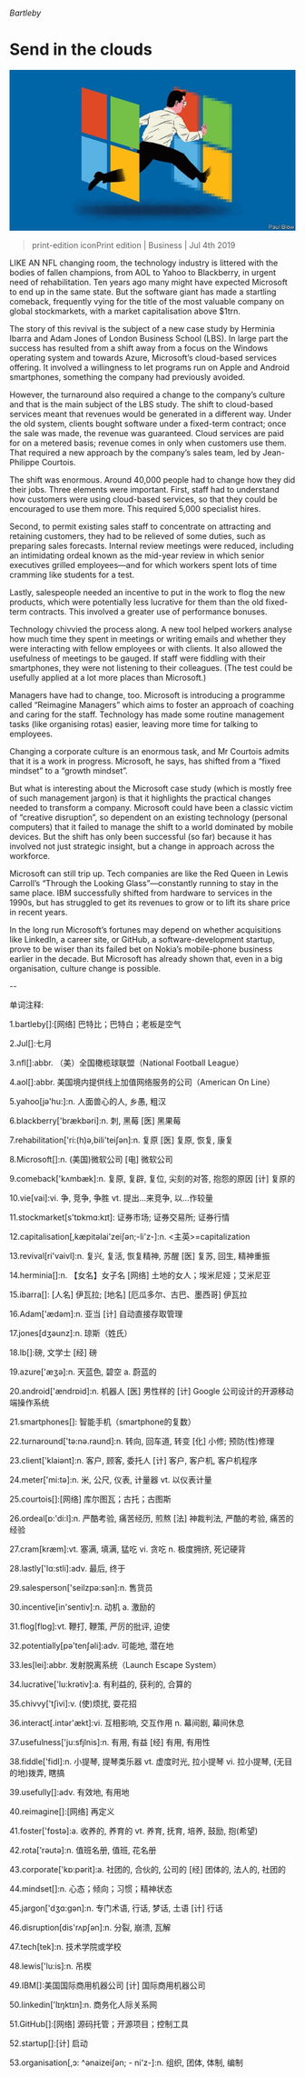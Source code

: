 ###### Bartleby

# Send in the clouds 

![image](images/20190706_wbd002.jpg) 

> print-edition iconPrint edition | Business | Jul 4th 2019 

LIKE AN NFL changing room, the technology industry is littered with the bodies of fallen champions, from AOL to Yahoo to Blackberry, in urgent need of rehabilitation. Ten years ago many might have expected Microsoft to end up in the same state. But the software giant has made a startling comeback, frequently vying for the title of the most valuable company on global stockmarkets, with a market capitalisation above $1trn. 

The story of this revival is the subject of a new case study by Herminia Ibarra and Adam Jones of London Business School (LBS). In large part the success has resulted from a shift away from a focus on the Windows operating system and towards Azure, Microsoft’s cloud-based services offering. It involved a willingness to let programs run on Apple and Android smartphones, something the company had previously avoided. 

However, the turnaround also required a change to the company’s culture and that is the main subject of the LBS study. The shift to cloud-based services meant that revenues would be generated in a different way. Under the old system, clients bought software under a fixed-term contract; once the sale was made, the revenue was guaranteed. Cloud services are paid for on a metered basis; revenue comes in only when customers use them. That required a new approach by the company’s sales team, led by Jean-Philippe Courtois. 

The shift was enormous. Around 40,000 people had to change how they did their jobs. Three elements were important. First, staff had to understand how customers were using cloud-based services, so that they could be encouraged to use them more. This required 5,000 specialist hires. 

Second, to permit existing sales staff to concentrate on attracting and retaining customers, they had to be relieved of some duties, such as preparing sales forecasts. Internal review meetings were reduced, including an intimidating ordeal known as the mid-year review in which senior executives grilled employees—and for which workers spent lots of time cramming like students for a test. 

Lastly, salespeople needed an incentive to put in the work to flog the new products, which were potentially less lucrative for them than the old fixed-term contracts. This involved a greater use of performance bonuses. 

Technology chivvied the process along. A new tool helped workers analyse how much time they spent in meetings or writing emails and whether they were interacting with fellow employees or with clients. It also allowed the usefulness of meetings to be gauged. If staff were fiddling with their smartphones, they were not listening to their colleagues. (The test could be usefully applied at a lot more places than Microsoft.) 

Managers have had to change, too. Microsoft is introducing a programme called “Reimagine Managers” which aims to foster an approach of coaching and caring for the staff. Technology has made some routine management tasks (like organising rotas) easier, leaving more time for talking to employees. 

Changing a corporate culture is an enormous task, and Mr Courtois admits that it is a work in progress. Microsoft, he says, has shifted from a “fixed mindset” to a “growth mindset”. 

But what is interesting about the Microsoft case study (which is mostly free of such management jargon) is that it highlights the practical changes needed to transform a company. Microsoft could have been a classic victim of “creative disruption”, so dependent on an existing technology (personal computers) that it failed to manage the shift to a world dominated by mobile devices. But the shift has only been successful (so far) because it has involved not just strategic insight, but a change in approach across the workforce. 

Microsoft can still trip up. Tech companies are like the Red Queen in Lewis Carroll’s “Through the Looking Glass”—constantly running to stay in the same place. IBM successfully shifted from hardware to services in the 1990s, but has struggled to get its revenues to grow or to lift its share price in recent years. 

In the long run Microsoft’s fortunes may depend on whether acquisitions like LinkedIn, a career site, or GitHub, a software-development startup, prove to be wiser than its failed bet on Nokia’s mobile-phone business earlier in the decade. But Microsoft has already shown that, even in a big organisation, culture change is possible. 

-- 

 单词注释:

1.bartleby[]:[网络] 巴特比；巴特白；老板是空气 

2.Jul[]:七月 

3.nfl[]:abbr. （美）全国橄榄球联盟（National Football League） 

4.aol[]:abbr. 美国境内提供线上加值网络服务的公司（American On Line） 

5.yahoo[jә'hu:]:n. 人面兽心的人, 乡愚, 粗汉 

6.blackberry['brækbәri]:n. 刺, 黑莓 [医] 黑果莓 

7.rehabilitation['ri:(h)ә,bili'teiʃәn]:n. 复原 [医] 复原, 恢复, 康复 

8.Microsoft[]:n. (美国)微软公司 [电] 微软公司 

9.comeback['kʌmbæk]:n. 复原, 复辟, 复位, 尖刻的对答, 抱怨的原因 [计] 复原的 

10.vie[vai]:vi. 争, 竞争, 争胜 vt. 提出...来竞争, 以...作较量 

11.stockmarket[s'tɒkmɑ:kɪt]: 证券市场; 证券交易所; 证券行情 

12.capitalisation[,kæpitәlai'zeiʃən;-li'z-]:n. <主英>=capitalization 

13.revival[ri'vaivl]:n. 复兴, 复活, 恢复精神, 苏醒 [医] 复苏, 回生, 精神重振 

14.herminia[]:n. 【女名】女子名 [网络] 土地的女人；埃米尼娅；艾米尼亚 

15.ibarra[]: [人名] 伊瓦拉; [地名] [厄瓜多尔、古巴、墨西哥] 伊瓦拉 

16.Adam['ædәm]:n. 亚当 [计] 自动直接存取管理 

17.jones[dʒәunz]:n. 琼斯（姓氏） 

18.lb[]:磅, 文学士 [经] 磅 

19.azure['æʒә]:n. 天蓝色, 碧空 a. 蔚蓝的 

20.android['ændrɒid]:n. 机器人 [医] 男性样的 [计] Google 公司设计的开源移动端操作系统 

21.smartphones[]: 智能手机（smartphone的复数） 

22.turnaround['tә:nә.raund]:n. 转向, 回车道, 转变 [化] 小修; 预防(性)修理 

23.client['klaiәnt]:n. 客户, 顾客, 委托人 [计] 客户, 客户机, 客户机程序 

24.meter['mi:tә]:n. 米, 公尺, 仪表, 计量器 vt. 以仪表计量 

25.courtois[]:[网络] 库尔图瓦；古托；古图斯 

26.ordeal[ɒ:'di:l]:n. 严酷考验, 痛苦经历, 煎熬 [法] 神裁判法, 严酷的考验, 痛苦的经验 

27.cram[kræm]:vt. 塞满, 填满, 猛吃 vi. 贪吃 n. 极度拥挤, 死记硬背 

28.lastly['lɑ:stli]:adv. 最后, 终于 

29.salesperson['seilzpә:sәn]:n. 售货员 

30.incentive[in'sentiv]:n. 动机 a. 激励的 

31.flog[flɒg]:vt. 鞭打, 鞭策, 严厉的批评, 迫使 

32.potentially[pә'tenʃәli]:adv. 可能地, 潜在地 

33.les[lei]:abbr. 发射脱离系统（Launch Escape System） 

34.lucrative['lu:krәtiv]:a. 有利益的, 获利的, 合算的 

35.chivvy['tʃivi]:v. (使)烦扰, 耍花招 

36.interact[.intәr'ækt]:vi. 互相影响, 交互作用 n. 幕间剧, 幕间休息 

37.usefulness['ju:sfjlnis]:n. 有用, 有益 [经] 有用, 有用性 

38.fiddle['fidl]:n. 小提琴, 提琴类乐器 vt. 虚度时光, 拉小提琴 vi. 拉小提琴, (无目的地)拨弄, 瞎搞 

39.usefully[]:adv. 有效地, 有用地 

40.reimagine[]:[网络] 再定义 

41.foster['fɒstә]:a. 收养的, 养育的 vt. 养育, 抚育, 培养, 鼓励, 抱(希望) 

42.rota['rәutә]:n. 值班名册, 值班, 花名册 

43.corporate['kɒ:pәrit]:a. 社团的, 合伙的, 公司的 [经] 团体的, 法人的, 社团的 

44.mindset[]:n. 心态；倾向；习惯；精神状态 

45.jargon['dʒɑ:gәn]:n. 专门术语, 行话, 梦话, 土语 [计] 行话 

46.disruption[dis'rʌpʃәn]:n. 分裂, 崩溃, 瓦解 

47.tech[tek]:n. 技术学院或学校 

48.lewis['lu:is]:n. 吊楔 

49.IBM[]:美国国际商用机器公司 [计] 国际商用机器公司 

50.linkedin['lɪŋktɪn]:n. 商务化人际关系网 

51.GitHub[]:[网络] 源码托管；开源项目；控制工具 

52.startup[]:[计] 启动 

53.organisation[,ɔ: ^әnaizeiʃən; - ni'z-]:n. 组织, 团体, 体制, 编制 

